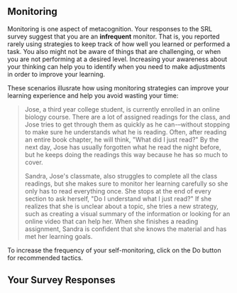## Monitoring

Monitoring is one aspect of metacognition. Your responses to the SRL survey suggest that you are an **infrequent** monitor. That is, you reported rarely using strategies to keep track of how well you learned or performed a task. You also might not be aware of things that are challenging, or when you are not performing at a desired level. Increasing your awareness about your thinking can help you to identify when you need to make adjustments in order to improve your learning. 

These scenarios illusrate how using monitoring strategies can improve your learning experience and help you avoid wasting your time:

> Jose, a third year college student, is currently enrolled in an online biology course. There are a lot of assigned readings for the class, and Jose tries to get through them as quickly as he can-–without stopping to make sure he understands what he is reading. Often, after reading an entire book chapter, he will think, "What did I just read?" By the next day, Jose has usually forgotten what he read the night before, but he  keeps doing the readings this way because he has so much to cover. 
> 
> Sandra, Jose's classmate, also struggles to complete all the class readings, but she makes sure to monitor her learning carefully so she only has to read everything once. She stops at the end of every section to ask herself, "Do I understand what I just read?" If she realizes that she is unclear about a topic, she tries a new strategy, such as creating a visual summary of the information or looking for an online video that can help her. When she finishes a reading assignment, Sandra is confident that she knows the material and has met her learning goals.

To increase the frequency of your self-monitoring, click on the Do button for recommended tactics. 

## Your Survey Responses

